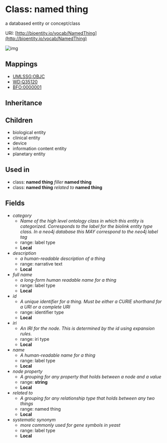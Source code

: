 # Class: named thing


a databased entity or concept/class

URI: [http://bioentity.io/vocab/NamedThing](http://bioentity.io/vocab/NamedThing)

![img](http://yuml.me/diagram/nofunky;dir:TB/class/\[NamedThing|id:identifier_type%20%3F;name:label_type%20%3F;category:label_type%20%3F;node_property:string%20%3F;iri:iri_type%20%3F;full_name:label_type%20%3F;description:narrative_text%20%3F;systematic_synonym:label_type%20%3F]-%20related%20to%20%3F>\[NamedThing],%20\[NamedThing]-%20filler(i)%20%3F>\[NamedThing],%20\[NamedThing]-%20related%20to%20%3F>\[NamedThing],%20\[NamedThing]^-\[PlanetaryEntity],%20\[NamedThing]^-\[InformationContentEntity],%20\[NamedThing]^-\[Device],%20\[NamedThing]^-\[ClinicalEntity],%20\[NamedThing]^-\[BiologicalEntity])
## Mappings

 * [UMLSSG:OBJC](http://purl.obolibrary.org/obo/UMLSSG_OBJC)
 * [WD:Q35120](http://purl.obolibrary.org/obo/WD_Q35120)
 * [BFO:0000001](http://purl.obolibrary.org/obo/BFO_0000001)
## Inheritance

## Children

 * biological entity
 * clinical entity
 * device
 * information content entity
 * planetary entity
## Used in

 *  class: **named thing** *filler* **named thing**
 *  class: **named thing** *related to* **named thing**
## Fields

 * _category_
    * _Name of the high level ontology class in which this entity is categorized. Corresponds to the label for the biolink entity type class. In a neo4j database this MAY correspond to the neo4j label tag_
    * range: label type
    * __Local__
 * _description_
    * _a human-readable description of a thing_
    * range: narrative text
    * __Local__
 * _full name_
    * _a long-form human readable name for a thing_
    * range: label type
    * __Local__
 * _id_
    * _A unique identifier for a thing. Must be either a CURIE shorthand for a URI or a complete URI_
    * range: identifier type
    * __Local__
 * _iri_
    * _An IRI for the node. This is determined by the id using expansion rules._
    * range: iri type
    * __Local__
 * _name_
    * _A human-readable name for a thing_
    * range: label type
    * __Local__
 * _node property_
    * _A grouping for any property that holds between a node and a value_
    * range: **string**
    * __Local__
 * _related to_
    * _A grouping for any relationship type that holds between any two things_
    * range: named thing
    * __Local__
 * _systematic synonym_
    * _more commonly used for gene symbols in yeast_
    * range: label type
    * __Local__
